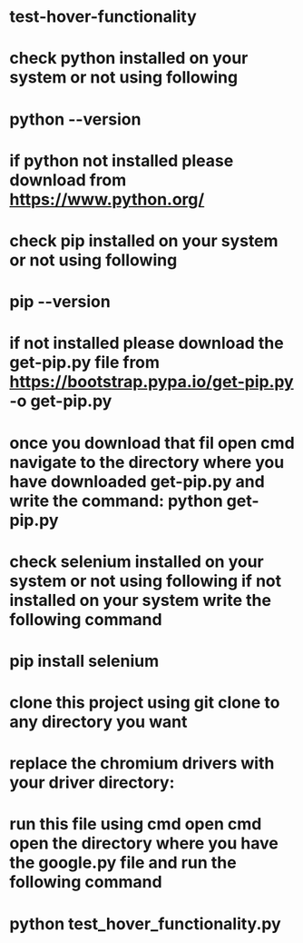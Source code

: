 # test-hover-functionality


<!-- Step one  -->
# check python installed on your system or not using following 
# python --version

# if python not installed please download from https://www.python.org/


# check pip installed on your system or not using following 
# pip --version
# if not installed please download the get-pip.py file from https://bootstrap.pypa.io/get-pip.py -o get-pip.py
# once you download that fil open cmd navigate to the directory where you have downloaded get-pip.py and write the command: python get-pip.py




# check selenium installed on your system or not using following if not installed on your system write the following command 
# pip install selenium 



<!-- Step Two  -->
# clone this project using git clone to any directory you want

<!-- Step Three  -->
# replace the chromium drivers with your driver directory:

<!-- Step 4 -->
# run this file using cmd open cmd open the directory where you have the google.py file and run the following command 
# python test_hover_functionality.py